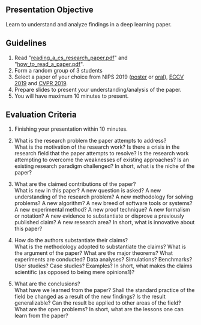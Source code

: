 ## Presentation Objective
Learn to understand and analyze findings in a deep learning paper.

## Guidelines
1. Read "[reading_a_cs_research_paper.pdf](https://github.com/badriadhikari/badriadhikari.github.io/blob/master/resources/reading_a_cs_research_paper.pdf)" and "[how_to_read_a_paper.pdf](https://github.com/badriadhikari/badriadhikari.github.io/blob/master/resources/how_to_read_a_paper.pdf)".
2. Form a random group of 3 students
3. Select a paper of your choice from NIPS 2019 ([poster](https://nips.cc/Conferences/2019/Schedule?type=Poster) or [oral](https://nips.cc/Conferences/2019/Schedule?type=Oral)), [ECCV 2019](http://openaccess.thecvf.com/ICCV2019.py) and [CVPR 2019](http://cvpr2019.thecvf.com/program/main_conference).
4. Prepare slides to present your understanding/analysis of the paper.
5. You will have maximum 10 minutes to present.

## Evaluation Criteria

1. Finishing your presentation within 10 minutes.

1. What is the research problem the paper attempts to address?  
What is the motivation of the research work? Is there a crisis in the research field that the paper attempts to resolve? Is the research work attempting to overcome the weaknesses of existing approaches? Is an existing research paradigm challenged? In short, what is the niche of the paper?

1. What are the claimed contributions of the paper?  
What is new in this paper? A new question is asked? A new understanding of the research problem? A new methodology for solving problems? A new algorithm? A new breed of software tools or systems? A new experimental method? A new proof technique? A new formalism or notation? A new evidence to substantiate or disprove a previously published claim? A new research area? In short, what is innovative about this paper?

1. How do the authors substantiate their claims?  
What is the methodology adopted to substantiate the claims? What is the argument of the paper? What are the major theorems? What experiments are conducted? Data analyses? Simulations? Benchmarks? User studies? Case studies? Examples? In short, what makes the claims scientific (as opposed to being mere opinions1)?

1. What are the conclusions?  
What have we learned from the paper? Shall the standard practice of the field be changed as a result of the new findings? Is the result generalizable? Can the result be applied to other areas of the field? What are the open problems? In short, what are the lessons one can learn from the paper?
